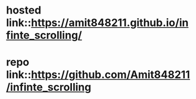 # hosted link::https://amit848211.github.io/infinte_scrolling/
# repo link::https://github.com/Amit848211/infinte_scrolling

